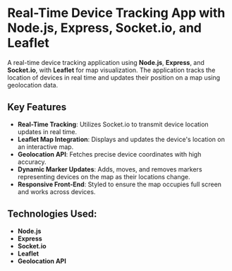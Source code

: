 # Real-Time Device Tracking App with Node.js, Express, Socket.io, and Leaflet

A real-time device tracking application using **Node.js**, **Express**, and **Socket.io**, with **Leaflet** for map visualization. The application tracks the location of devices in real time and updates their position on a map using geolocation data.

## Key Features
- **Real-Time Tracking**: Utilizes Socket.io to transmit device location updates in real time.
- **Leaflet Map Integration**: Displays and updates the device's location on an interactive map.
- **Geolocation API**: Fetches precise device coordinates with high accuracy.
- **Dynamic Marker Updates**: Adds, moves, and removes markers representing devices on the map as their locations change.
- **Responsive Front-End**: Styled to ensure the map occupies full screen and works across devices.

## Technologies Used:
- **Node.js**
- **Express**
- **Socket.io**
- **Leaflet**
- **Geolocation API**
